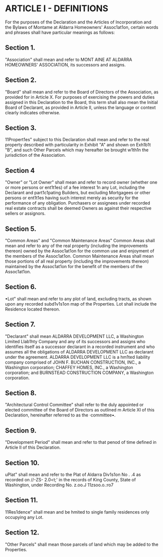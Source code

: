 # ARTICLE I - DEFINITIONS

For the purposes of the Declaration and the Articles of Incorporation and the Bylaws of
Montame at Aldarra Homeowners' Assoc1at1on, certain words and phrases shall have
particular meanings as follows:

## Section 1.

"Association" shall mean and refer to MONT AINE AT ALDARRA
HOMEOWNERS' ASSOCIATION, its successors and assigns.

## Section 2.

"Board" shall mean and refer to the Board of Directors of the
Association, as provided for in Article X. For purposes of exercising the powers and duties
assigned in this Declaration to the Board, this term shall also mean the Initial Board of
Declarant, as provided in Article II, unless the language or context clearly indicates
otherwise.

## Section 3.

11Propert1es" subject to this Declaration shall mean and refer to the real
property described with particularity in Exhibit "A" and shown on Exh1b1t "B", and such Other
Parcels which may hereafter be brought w1th1n the jurisdiction of the Association.

## Section 4

"Owner" or "Lot Owner" shall mean and refer to record owner (whether
one or more persons or ent1t1es) of a fee interest 1n any Lot, including the Declarant and
part1c1pating Builders, but excluding Mortgagees or other persons or ent1t1es having such
interest merely as security for the performance of any obligation. Purchasers or assignees
under recorded real estate contracts shall be deemed Owners as against their respective
sellers or assignors.

## Section 5.

"Common Areas" and "Common Maintenance Areas" Common Areas
shall mean and refer to any of the real property (including the improvements thereon) owned
by the Assoc1at1on for the common use and enjoyment of the members of the Assoc1at1on.
Common Maintenance Areas shall mean those portions of all real property (including the
improvements thereon) maintained by the Assoc1at1on for the benefit of the members of the
Assoc1at1on.

## Section 6.

•Lot" shall mean and refer to any plot of land, excluding tracts, as
shown upon any recorded subd1v1s1on map of the Properties. Lot shall include the
Residence located thereon.

## Section 7.

"Declarant" shall mean ALDARRA DEVELOPMENT LLC, a
Washington Limited Llab1hty Company and any of its successors and assigns who identifies
itself as a successor declarant in a recorded instrument and who assumes all the obligations
of ALDARRA DEVELOPMENT LLC as declarant under the agreement. ALDARRA
DEVELOPMENT LLC is a hm1ted liability company comprised of JOHN F. BUCHAN
CONSTRUCTION, INC., a Washington corporation; CHAFFEY HOMES, INC., a Washington
corporation; and BURNSTEAD CONSTRUCTION COMPANY, a Washington corporation.

## Section 8.

"Architectural Control Committee" shall refer to the duly appointed or
elected committee of the Board of Directors as outlined m Article XI of this Declaration,
hereinafter referred to as the ·committee•.

## Section 9.

"Development Period" shall mean and refer to that penod of time
defined in Article II of this Declaration.

## Section 10.

uPlat" shall mean and refer to the Plat of Aldarra Div1s1on No . .4 as
recorded on //-ZS- 2.0<t;' in the records of King County, State of Washington, under
Recording No. z.oo.J 11zsoo.o.:ro7

## Section 11.

11Res1dence" shall mean and be hmited to single family residences only
occupying any Lot.

## Section 12.

"Other Parcels" shall mean those parcels of land which may be added
to the Properties.
